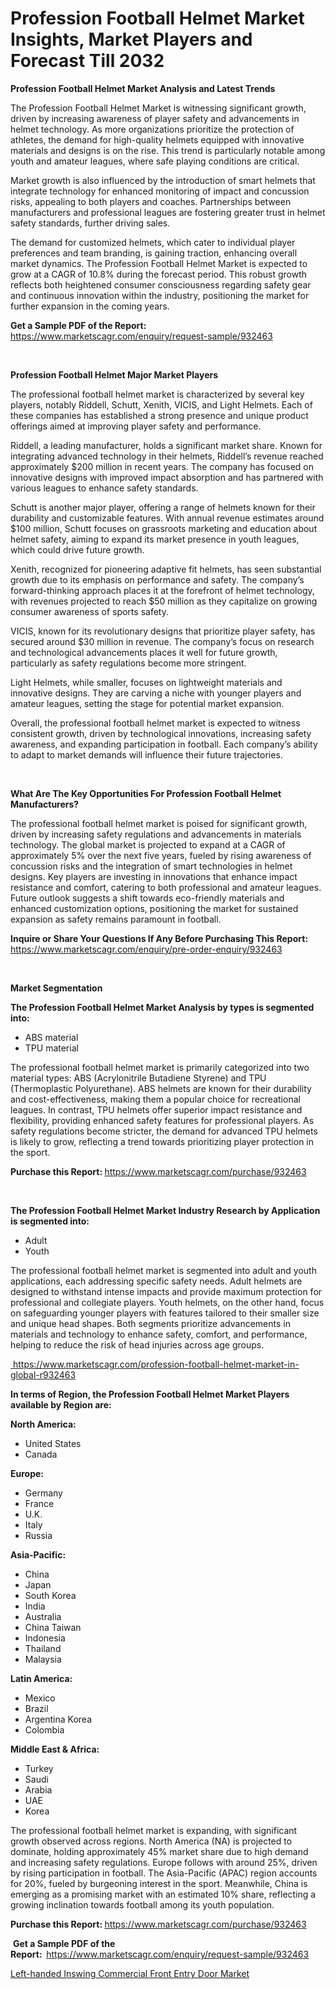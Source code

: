 <p><h1>Profession Football Helmet Market Insights, Market Players and Forecast Till 2032</h1></p><p><strong>Profession Football Helmet Market Analysis and Latest Trends</strong></p>
<p><p>The Profession Football Helmet Market is witnessing significant growth, driven by increasing awareness of player safety and advancements in helmet technology. As more organizations prioritize the protection of athletes, the demand for high-quality helmets equipped with innovative materials and designs is on the rise. This trend is particularly notable among youth and amateur leagues, where safe playing conditions are critical.</p><p>Market growth is also influenced by the introduction of smart helmets that integrate technology for enhanced monitoring of impact and concussion risks, appealing to both players and coaches. Partnerships between manufacturers and professional leagues are fostering greater trust in helmet safety standards, further driving sales.</p><p>The demand for customized helmets, which cater to individual player preferences and team branding, is gaining traction, enhancing overall market dynamics. The Profession Football Helmet Market is expected to grow at a CAGR of 10.8% during the forecast period. This robust growth reflects both heightened consumer consciousness regarding safety gear and continuous innovation within the industry, positioning the market for further expansion in the coming years.</p></p>
<p><strong>Get a Sample PDF of the Report:&nbsp;</strong> <a href="https://www.marketscagr.com/enquiry/request-sample/932463?utm_campaign=2946&utm_medium=2&utm_source=Github&utm_content=ia&utm_term=21032025&utm_id=profession-football-helmet">https://www.marketscagr.com/enquiry/request-sample/932463</a></p>
<p>&nbsp;</p>
<p><strong>Profession Football Helmet Major Market Players</strong></p>
<p><p>The professional football helmet market is characterized by several key players, notably Riddell, Schutt, Xenith, VICIS, and Light Helmets. Each of these companies has established a strong presence and unique product offerings aimed at improving player safety and performance.</p><p>Riddell, a leading manufacturer, holds a significant market share. Known for integrating advanced technology in their helmets, Riddell’s revenue reached approximately $200 million in recent years. The company has focused on innovative designs with improved impact absorption and has partnered with various leagues to enhance safety standards.</p><p>Schutt is another major player, offering a range of helmets known for their durability and customizable features. With annual revenue estimates around $100 million, Schutt focuses on grassroots marketing and education about helmet safety, aiming to expand its market presence in youth leagues, which could drive future growth.</p><p>Xenith, recognized for pioneering adaptive fit helmets, has seen substantial growth due to its emphasis on performance and safety. The company’s forward-thinking approach places it at the forefront of helmet technology, with revenues projected to reach $50 million as they capitalize on growing consumer awareness of sports safety.</p><p>VICIS, known for its revolutionary designs that prioritize player safety, has secured around $30 million in revenue. The company’s focus on research and technological advancements places it well for future growth, particularly as safety regulations become more stringent.</p><p>Light Helmets, while smaller, focuses on lightweight materials and innovative designs. They are carving a niche with younger players and amateur leagues, setting the stage for potential market expansion.</p><p>Overall, the professional football helmet market is expected to witness consistent growth, driven by technological innovations, increasing safety awareness, and expanding participation in football. Each company’s ability to adapt to market demands will influence their future trajectories.</p></p>
<p>&nbsp;</p>
<p><strong>What Are The Key Opportunities For Profession Football Helmet Manufacturers?</strong></p>
<p><p>The professional football helmet market is poised for significant growth, driven by increasing safety regulations and advancements in materials technology. The global market is projected to expand at a CAGR of approximately 5% over the next five years, fueled by rising awareness of concussion risks and the integration of smart technologies in helmet designs. Key players are investing in innovations that enhance impact resistance and comfort, catering to both professional and amateur leagues. Future outlook suggests a shift towards eco-friendly materials and enhanced customization options, positioning the market for sustained expansion as safety remains paramount in football.</p></p>
<p><strong>Inquire or Share Your Questions If Any Before Purchasing This Report:</strong> <a href="https://www.marketscagr.com/enquiry/pre-order-enquiry/932463?utm_campaign=2946&utm_medium=2&utm_source=Github&utm_content=ia&utm_term=21032025&utm_id=profession-football-helmet">https://www.marketscagr.com/enquiry/pre-order-enquiry/932463</a></p>
<p>&nbsp;</p>
<p><strong>Market Segmentation</strong></p>
<p><strong>The Profession Football Helmet Market Analysis by types is segmented into:</strong></p>
<p><ul><li>ABS material</li><li>TPU material</li></ul></p>
<p><p>The professional football helmet market is primarily categorized into two material types: ABS (Acrylonitrile Butadiene Styrene) and TPU (Thermoplastic Polyurethane). ABS helmets are known for their durability and cost-effectiveness, making them a popular choice for recreational leagues. In contrast, TPU helmets offer superior impact resistance and flexibility, providing enhanced safety features for professional players. As safety regulations become stricter, the demand for advanced TPU helmets is likely to grow, reflecting a trend towards prioritizing player protection in the sport.</p></p>
<p><strong>Purchase this Report:&nbsp;</strong><a href="https://www.marketscagr.com/purchase/932463?utm_campaign=2946&utm_medium=2&utm_source=Github&utm_content=ia&utm_term=21032025&utm_id=profession-football-helmet">https://www.marketscagr.com/purchase/932463</a></p>
<p>&nbsp;</p>
<p><strong>The Profession Football Helmet Market Industry Research by Application is segmented into:</strong></p>
<p><ul><li>Adult</li><li>Youth</li></ul></p>
<p><p>The professional football helmet market is segmented into adult and youth applications, each addressing specific safety needs. Adult helmets are designed to withstand intense impacts and provide maximum protection for professional and collegiate players. Youth helmets, on the other hand, focus on safeguarding younger players with features tailored to their smaller size and unique head shapes. Both segments prioritize advancements in materials and technology to enhance safety, comfort, and performance, helping to reduce the risk of head injuries across age groups.</p></p>
<p><a href="https://www.marketscagr.com/profession-football-helmet-market-in-global-r932463?utm_campaign=2946&utm_medium=2&utm_source=Github&utm_content=ia&utm_term=21032025&utm_id=profession-football-helmet">&nbsp;https://www.marketscagr.com/profession-football-helmet-market-in-global-r932463</a></p>
<p><strong>In terms of Region, the Profession Football Helmet Market Players available by Region are:</strong></p>
<p>
    <p> <strong> North America: </strong>
        <ul>
            <li>United States</li>
            <li>Canada</li>
        </ul>
        </p> 
    <p> <strong> Europe: </strong>
        <ul>
            <li>Germany</li>
            <li>France</li>
            <li>U.K.</li>
            <li>Italy</li>
            <li>Russia</li>
        </ul>
        </p> 
    <p> <strong> Asia-Pacific: </strong>
        <ul>
            <li>China</li>
            <li>Japan</li>
            <li>South Korea</li>
            <li>India</li>
            <li>Australia</li>
            <li>China Taiwan</li>
            <li>Indonesia</li>
            <li>Thailand</li>
            <li>Malaysia</li>
        </ul>
        </p> 
    <p> <strong> Latin America: </strong>
        <ul>
            <li>Mexico</li>
            <li>Brazil</li>
            <li>Argentina Korea</li>
            <li>Colombia</li>
        </ul>
        </p> 
    <p> <strong> Middle East & Africa: </strong>
        <ul>
            <li>Turkey</li>
            <li>Saudi</li>
            <li>Arabia</li>
            <li>UAE</li>
            <li>Korea</li>
        </ul>
    </p>
    </p>
<p><p>The professional football helmet market is expanding, with significant growth observed across regions. North America (NA) is projected to dominate, holding approximately 45% market share due to high demand and increasing safety regulations. Europe follows with around 25%, driven by rising participation in football. The Asia-Pacific (APAC) region accounts for 20%, fueled by burgeoning interest in the sport. Meanwhile, China is emerging as a promising market with an estimated 10% share, reflecting a growing inclination towards football among its youth population.</p></p>
<p><strong>Purchase this Report: </strong><a href="https://www.marketscagr.com/purchase/932463?utm_campaign=2946&utm_medium=2&utm_source=Github&utm_content=ia&utm_term=21032025&utm_id=profession-football-helmet">https://www.marketscagr.com/purchase/932463</a></p>
<p>&nbsp;<strong>Get a Sample PDF of the Report:&nbsp;&nbsp;</strong><a href="https://www.marketscagr.com/enquiry/request-sample/932463?utm_campaign=2946&utm_medium=2&utm_source=Github&utm_content=ia&utm_term=21032025&utm_id=profession-football-helmet">https://www.marketscagr.com/enquiry/request-sample/932463</a></p>
<p><strong></strong></p>
<p><p><a href="https://github.com/saroarmaicky/Market-Research-Report-List-1/blob/main/left-handed-inswing-commercial-front-entry-door-market.md?utm_campaign=2946&utm_medium=2&utm_source=Github&utm_content=ia&utm_term=21032025&utm_id=profession-football-helmet">Left-handed Inswing Commercial Front Entry Door Market</a></p></p>